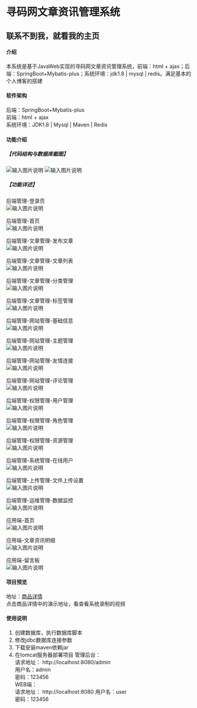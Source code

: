 # 寻码网文章资讯管理系统

##  联系不到我，就看我的主页 
 
#### 介绍
本系统是基于JavaWeb实现的寻码网文章资讯管理系统，前端：html + ajax；后端：SpringBoot+Mybatis-plus；系统环境：jdk1.8 | mysql | redis。满足基本的个人博客的搭建


#### 软件架构
后端：SpringBoot+Mybatis-plus  
前端：html + ajax    
系统环境：JDK1.8 | Mysql | Maven | Redis  


#### 功能介绍
##### 【代码结构与数据库截图】
![输入图片说明](images/image1.png)
![输入图片说明](images/image2.png)

##### 【功能详述】 
后端管理-登录页  
![输入图片说明](images/image3.png)

后端管理-首页  
![输入图片说明](images/image4.png)

后端管理-文章管理-发布文章  
![输入图片说明](images/image5.png)

后端管理-文章管理-文章列表  
![输入图片说明](images/image6.png)

后端管理-文章管理-分类管理  
![输入图片说明](images/image7.png)

后端管理-文章管理-标签管理  
![输入图片说明](images/image8.png)

后端管理-网站管理-基础信息  
![输入图片说明](images/image9.png)

后端管理-网站管理-主题管理  
![输入图片说明](images/image10.png)

后端管理-网站管理-友情连接  
![输入图片说明](images/image11.png)

后端管理-网站管理-评论管理  
![输入图片说明](images/image12.png)

后端管理-权限管理-用户管理  
![输入图片说明](images/image13.png)

后端管理-权限管理-角色管理  
![输入图片说明](images/image14.png)

后端管理-权限管理-资源管理  
![输入图片说明](images/image15.png)

后端管理-系统管理-在线用户  
![输入图片说明](images/image16.png)

后端管理-上传管理-文件上传设置  
![输入图片说明](images/image17.png)

后端管理-运维管理-数据监控  
![输入图片说明](images/image18.png)

应用端-首页  
![输入图片说明](images/image19.png)

应用端-文章资讯明细  
![输入图片说明](images/image20.png)

应用端-留言板  
![输入图片说明](image21.png)

#### 项目预览
地址：[商品详情 ](https://www.xunmaw.com/shop/detail/1631121495653433345)   
点击商品详情中的演示地址，看查看系统录制的视频    

#### 使用说明
1. 创建数据库，执行数据库脚本
2. 修改jdbc数据库连接参数
3. 下载安装maven依赖jar
4. 在tomcat服务器部署项目
    管理后台：    
    请求地址： http://localhost:8080/admin    
    用户名：admin  
    密码：123456  
    WEB端：      
    请求地址： http://localhost:8080
    用户名：user  
    密码：123456

